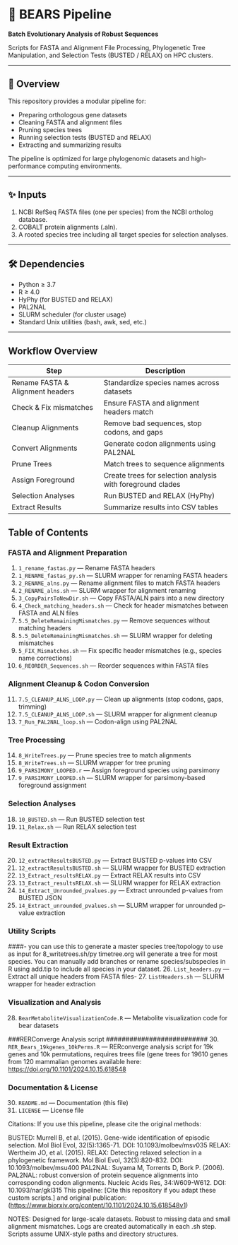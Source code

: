 # 🐻 BEARS Pipeline  
**Batch Evolutionary Analysis of Robust Sequences**

Scripts for FASTA and Alignment File Processing, Phylogenetic Tree Manipulation, and Selection Tests (BUSTED / RELAX) on HPC clusters.

---

## 📖 Overview

This repository provides a modular pipeline for:
- Preparing orthologous gene datasets
- Cleaning FASTA and alignment files
- Pruning species trees
- Running selection tests (BUSTED and RELAX)
- Extracting and summarizing results

The pipeline is optimized for large phylogenomic datasets and high-performance computing environments.

---

## ✨ Inputs

1. NCBI RefSeq FASTA files (one per species) from the NCBI ortholog database.
2. COBALT protein alignments (.aln).
3. A rooted species tree including all target species for selection analyses.

---

## 🛠️ Dependencies

- Python ≥ 3.7  
- R ≥ 4.0  
- HyPhy (for BUSTED and RELAX)
- PAL2NAL  
- SLURM scheduler (for cluster usage)  
- Standard Unix utilities (bash, awk, sed, etc.)

---

## Workflow Overview

| Step | Description |
|------|-------------|
| Rename FASTA & Alignment headers | Standardize species names across datasets |
| Check & Fix mismatches | Ensure FASTA and alignment headers match |
| Cleanup Alignments | Remove bad sequences, stop codons, and gaps |
| Convert Alignments | Generate codon alignments using PAL2NAL |
| Prune Trees | Match trees to sequence alignments |
| Assign Foreground | Create trees for selection analysis with foreground clades |
| Selection Analyses | Run BUSTED and RELAX (HyPhy) |
| Extract Results | Summarize results into CSV tables |



## Table of Contents

### FASTA and Alignment Preparation
1. `1_rename_fastas.py` — Rename FASTA headers
2. `1_RENAME_fastas_py.sh` — SLURM wrapper for renaming FASTA headers
3. `2_RENAME_alns.py` — Rename alignment files to match FASTA headers
4. `2_RENAME_alns.sh` — SLURM wrapper for alignment renaming
5. `3_CopyPairsToNewDir.sh` — Copy FASTA/ALN pairs into a new directory
6. `4_Check_matching_headers.sh` — Check for header mismatches between FASTA and ALN files
7. `5.5_DeleteRemainingMismatches.py` — Remove sequences without matching headers
8. `5.5_DeleteRemainingMismatches.sh` — SLURM wrapper for deleting mismatches
9. `5_FIX_Mismatches.sh` — Fix specific header mismatches (e.g., species name corrections)
10. `6_REORDER_Sequences.sh` — Reorder sequences within FASTA files

### Alignment Cleanup & Codon Conversion
11. `7.5_CLEANUP_ALNS_LOOP.py` — Clean up alignments (stop codons, gaps, trimming)
12. `7.5_CLEANUP_ALNS_LOOP.sh` — SLURM wrapper for alignment cleanup
13. `7_Run_PAL2NAL_loop.sh` — Codon-align using PAL2NAL

### Tree Processing
14. `8_WriteTrees.py` — Prune species tree to match alignments
15. `8_WriteTrees.sh` — SLURM wrapper for tree pruning
16. `9_PARSIMONY_LOOPED.r` — Assign foreground species using parsimony
17. `9_PARSIMONY_LOOPED.sh` — SLURM wrapper for parsimony-based foreground assignment

### Selection Analyses
18. `10_BUSTED.sh` — Run BUSTED selection test
19. `11_Relax.sh` — Run RELAX selection test

### Result Extraction
20. `12_extractResultsBUSTED.py` — Extract BUSTED p-values into CSV
21. `12_extractResultsBUSTED.sh` — SLURM wrapper for BUSTED extraction
22. `13_Extract_resultsRELAX.py` — Extract RELAX results into CSV
23. `13_Extract_resultsRELAX.sh` — SLURM wrapper for RELAX extraction
24. `14_Extract_Unrounded_pvalues.py` — Extract unrounded p-values from BUSTED JSON
25. `14_Extract_unrounded_pvalues.sh` — SLURM wrapper for unrounded p-value extraction

### Utility Scripts
####- you can use this to generate a master species tree/topology to use as input for 8_writetrees.sh/py timetree.org will generate a tree for most species. You can manually add branches or rename species/subspecies in R using add.tip to include all species in your dataset. 
26. `List_headers.py` — Extract all unique headers from FASTA files-
27. `ListHeaders.sh` — SLURM wrapper for header extraction

### Visualization and Analysis
28. `BearMetaboliteVisualizationCode.R` — Metabolite visualization code for bear datasets

###RERConverge Analysis script ##########################
30. `RER_Bears_19kgenes_10kPerms.R` — RERconverge analysis script for 19k genes and 10k permutations, requires trees file (gene trees for 19610 genes from 120 mammalian genomes available here: https://doi.org/10.1101/2024.10.15.618548

### Documentation & License
30. `README.md` — Documentation (this file)
31. `LICENSE` — License file



Citations: If you use this pipeline, please cite the original methods:

BUSTED: Murrell B, et al. (2015). Gene-wide identification of episodic selection. Mol Biol Evol, 32(5):1365-71. DOI: 10.1093/molbev/msv035
RELAX: Wertheim JO, et al. (2015). RELAX: Detecting relaxed selection in a phylogenetic framework. Mol Biol Evol, 32(3):820-832. DOI: 10.1093/molbev/msu400
PAL2NAL: Suyama M, Torrents D, Bork P. (2006). PAL2NAL: robust conversion of protein sequence alignments into corresponding codon alignments. Nucleic Acids Res, 34:W609-W612. DOI: 10.1093/nar/gkl315
This pipeline:  [Cite this repository if you adapt these custom scripts.] and original publication: (https://www.biorxiv.org/content/10.1101/2024.10.15.618548v1)

NOTES: 
Designed for large-scale datasets.
Robust to missing data and small alignment mismatches.
Logs are created automatically in each .sh step.
Scripts assume UNIX-style paths and directory structures.


